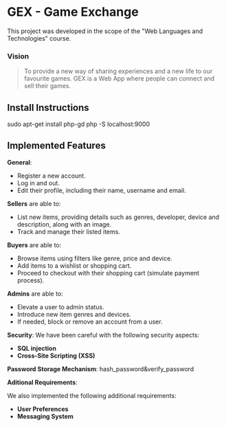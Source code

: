 # GEX - Game Exchange

This project was developed in the scope of the "Web Languages ​​and Technologies" course.

### Vision

> To provide a new way of sharing experiences and a new life to our favourite games. GEX is a Web App where people can connect and sell their games.

## Install Instructions
sudo apt-get install php-gd
php -S localhost:9000

## Implemented Features

**General**:

- Register a new account.
- Log in and out.
- Edit their profile, including their name, username and email.

**Sellers**  are able to:

- List new items, providing details such as genres, developer, device and description, along with an image.
- Track and manage their listed items.

**Buyers**  are able to:

- Browse items using filters like genre, price and device.
- Add items to a wishlist or shopping cart.
- Proceed to checkout with their shopping cart (simulate payment process).

**Admins**  are able to:

- Elevate a user to admin status.
- Introduce new item genres and devices.
- If needed, block or remove an account from a user.

**Security**:
We have been careful with the following security aspects:

- **SQL injection**
- **Cross-Site Scripting (XSS)**

**Password Storage Mechanism**: hash_password&verify_password

**Aditional Requirements**:

We also implemented the following additional requirements:

- **User Preferences**
- **Messaging System**
